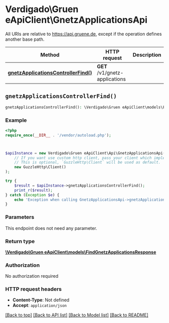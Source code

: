 # Verdigado\Gruen eApiClient\GnetzApplicationsApi

All URIs are relative to https://api.gruene.de, except if the operation defines another base path.

| Method | HTTP request | Description |
| ------------- | ------------- | ------------- |
| [**gnetzApplicationsControllerFind()**](GnetzApplicationsApi.md#gnetzApplicationsControllerFind) | **GET** /v1/gnetz-applications |  |


## `gnetzApplicationsControllerFind()`

```php
gnetzApplicationsControllerFind(): \Verdigado\Gruen eApiClient\models\FindGnetzApplicationsResponse
```



### Example

```php
<?php
require_once(__DIR__ . '/vendor/autoload.php');



$apiInstance = new Verdigado\Gruen eApiClient\Api\GnetzApplicationsApi(
    // If you want use custom http client, pass your client which implements `GuzzleHttp\ClientInterface`.
    // This is optional, `GuzzleHttp\Client` will be used as default.
    new GuzzleHttp\Client()
);

try {
    $result = $apiInstance->gnetzApplicationsControllerFind();
    print_r($result);
} catch (Exception $e) {
    echo 'Exception when calling GnetzApplicationsApi->gnetzApplicationsControllerFind: ', $e->getMessage(), PHP_EOL;
}
```

### Parameters

This endpoint does not need any parameter.

### Return type

[**\Verdigado\Gruen eApiClient\models\FindGnetzApplicationsResponse**](../Model/FindGnetzApplicationsResponse.md)

### Authorization

No authorization required

### HTTP request headers

- **Content-Type**: Not defined
- **Accept**: `application/json`

[[Back to top]](#) [[Back to API list]](../../README.md#endpoints)
[[Back to Model list]](../../README.md#models)
[[Back to README]](../../README.md)
